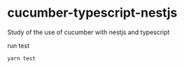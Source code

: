 # cucumber-typescript-nestjs
Study of the use of cucumber with nestjs and typescript

run test

```
yarn test
```
